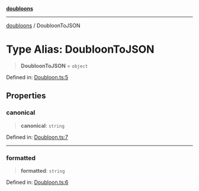 [**doubloons**](../README.md)

***

[doubloons](../globals.md) / DoubloonToJSON

# Type Alias: DoubloonToJSON

> **DoubloonToJSON** = `object`

Defined in: [Doubloon.ts:5](https://github.com/HitchPin/doubloon-ts/blob/78de730b8465a56a31c719d7ffe664d2e118a88e/src/Doubloon.ts#L5)

## Properties

### canonical

> **canonical**: `string`

Defined in: [Doubloon.ts:7](https://github.com/HitchPin/doubloon-ts/blob/78de730b8465a56a31c719d7ffe664d2e118a88e/src/Doubloon.ts#L7)

***

### formatted

> **formatted**: `string`

Defined in: [Doubloon.ts:6](https://github.com/HitchPin/doubloon-ts/blob/78de730b8465a56a31c719d7ffe664d2e118a88e/src/Doubloon.ts#L6)
